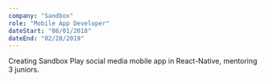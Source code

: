 ```yaml
---
company: "Sandbox"
role: "Mobile App Developer"
dateStart: "08/01/2018"
dateEnd: "02/28/2019"
---
```


Creating Sandbox Play social media mobile app in React-Native, mentoring 3 juniors.
